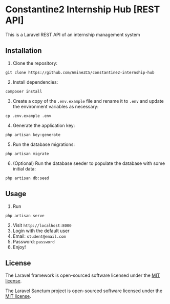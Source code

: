 # Constantine2  Internship  Hub [REST API]


This is a Laravel REST API of an internship management system

## Installation

1. Clone the repository: 
```
git clone https://github.com/AmineZCS/constantine2-internship-hub
```
2. Install dependencies: 
```
composer install
```
3. Create a copy of the `.env.example` file and rename it to `.env` and update the environment variables as necessary:
```
cp .env.example .env
```

4. Generate the application key: 
```
php artisan key:generate
```
5. Run the database migrations: 
```
php artisan migrate
```
6. (Optional) Run the database seeder to populate the database with some initial data: 
```
php artisan db:seed
```

## Usage

1. Run
 ```
 php artisan serve
 ```
2. Visit `http://localhost:8000`
3. Login with the default user
4. Email: `student@email.com`
5. Password: `password`
6. Enjoy!

## License

The Laravel framework is open-sourced software licensed under the [MIT license](https://opensource.org/licenses/MIT).

The Laravel Sanctum project is open-sourced software licensed under the [MIT license](https://opensource.org/licenses/MIT).
